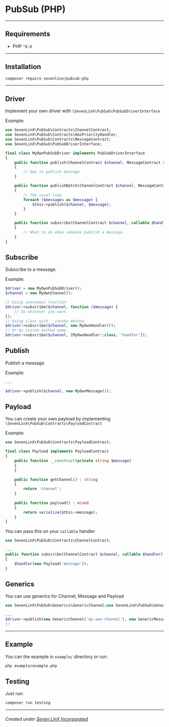 # PubSub (PHP)

* * *

## Requirements

- PHP `^8.0`

* * *

## Installation

```sh
composer require sevenlinx/pubsub-php
```

* * *

## Driver

Implement your own driver with `\SevenLinX\PubSub\PubSubDriverInterface`

Example:

```php
use SevenLinX\PubSub\Contracts\ChannelContract;
use SevenLinX\PubSub\Contracts\HasPriorityHandler;
use SevenLinX\PubSub\Contracts\MessageContract;
use SevenLinX\PubSub\PubSubDriverInterface;

final class MyOwnPubSubDriver implements PubSubDriverInterface
{
    public function publish(ChannelContract $channel, MessageContract $message): void
    {
        // How to publish message
    }

    public function publishBatch(ChannelContract $channel, MessageContract ...$messages): void
    {
        // The usual loop
        foreach ($messages as $message) {
            $this->publish($channel, $message);
        }
    }

    public function subscribe(ChannelContract $channel, callable $handler): void
    {
        // What to do when someone publish a message.
    }
}
```

## Subscribe

Subscribe to a message.

Example:

```php
$driver = new MyOwnPubSubDriver();
$channel = new MyOwnChannel();

// Using anonymous function
$driver->subscribe($channel, function ($message) {
    // Do whatever you want.
});
// Using class with __invoke method
$driver->subscribe($channel, new MyOwnHandler());
// Or by custom method name
$driver->subscribe($channel, [MyOwnHandler::class, 'handler']);
```

## Publish

Publish a message

Example:

```php
...

$driver->publish($channel, new MyOwnMessage());
```

## Payload

You can create your own payload by implementing `\SevenLinX\PubSub\Contracts\PayloadContract`

Example:

```php
use SevenLinX\PubSub\Contracts\PayloadContract;

final class Payload implements PayloadContract
{
    public function __construct(private string $message)
    {
    }
    
    public function getChannel() : string
    {
        return 'channel';    
    }
    
    public function payload() : mixed
    {
        return serialize($this->message); 
    }
}
```

You can pass this on your `callable` handler

```php
use SevenLinX\PubSub\Contracts\ChannelContract;

...
public function subscribe(ChannelContract $channel, callable $handler): void
{
    $handler(new Payload('message'));
}
```

## Generics

You can use generics for Channel, Message and Payload

```php
use SevenLinX\PubSub\Generics\GenericChannel;use SevenLinX\PubSub\Generics\GenericMessage;

...
$driver->publish(new GenericChannel('my-own-channel'), new GenericMessage('my-own-message'));
// 
```

* * *

## Example

You can the example in `example/` directory or run:

```sh
php example/example.php
```

## Testing

Just run: 

```sh
composer run testing
```
* * *

###### Created under [Seven LinX Incorporated](https://sevenlinx.tech/)